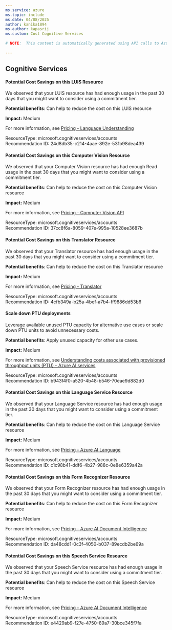 ```yaml
---
ms.service: azure
ms.topic: include
ms.date: 04/08/2025
author: kanika1894
ms.author: kapasrij
ms.custom: Cost Cognitive Services
  
# NOTE:  This content is automatically generated using API calls to Azure. Any edits made on these files will be overwritten in the next run of the script. 
  
---
```

  
## Cognitive Services  
  
<!--24d8db35-c214-4aae-892e-531b98dea439_begin-->

#### Potential Cost Savings on this LUIS Resource  
  
We observed that your LUIS resource has had enough usage in the past 30 days that you might want to consider using a commitment tier.  
  
**Potential benefits**: Can help to reduce the cost on this LUIS resource  

**Impact:** Medium
  
For more information, see [Pricing - Language Understanding ](https://azure.microsoft.com/pricing/details/cognitive-services/language-understanding-intelligent-services)  

ResourceType: microsoft.cognitiveservices/accounts  
Recommendation ID: 24d8db35-c214-4aae-892e-531b98dea439  


<!--24d8db35-c214-4aae-892e-531b98dea439_end-->

<!--37cc8f6a-8059-407e-995a-10528ee3687b_begin-->

#### Potential Cost Savings on this Computer Vision Resource  
  
We observed that your Computer Vision resource has had enough Read usage in the past 30 days that you might want to consider using a commitment tier.  
  
**Potential benefits**: Can help to reduce the cost on this Computer Vision resource  

**Impact:** Medium
  
For more information, see [Pricing - Computer Vision API ](https://azure.microsoft.com/pricing/details/cognitive-services/computer-vision)  

ResourceType: microsoft.cognitiveservices/accounts  
Recommendation ID: 37cc8f6a-8059-407e-995a-10528ee3687b  


<!--37cc8f6a-8059-407e-995a-10528ee3687b_end-->

<!--4cfb349a-b25a-4bef-a7b4-ff9886dd53b6_begin-->

#### Potential Cost Savings on this Translator Resource  
  
We observed that your Translator resource has had enough usage in the past 30 days that you might want to consider using a commitment tier.  
  
**Potential benefits**: Can help to reduce the cost on this Translator resource  

**Impact:** Medium
  
For more information, see [Pricing - Translator ](https://azure.microsoft.com/pricing/details/cognitive-services/translator)  

ResourceType: microsoft.cognitiveservices/accounts  
Recommendation ID: 4cfb349a-b25a-4bef-a7b4-ff9886dd53b6  


<!--4cfb349a-b25a-4bef-a7b4-ff9886dd53b6_end-->

<!--b943f4f0-a520-4b48-b546-70eae9d882d0_begin-->

#### Scale down PTU deployments  
  
Leverage available unused PTU capacity for alternative use cases or scale down PTU units to avoid unnecessary costs.  
  
**Potential benefits**: Apply unused capacity for other use cases.  

**Impact:** Medium
  
For more information, see [Understanding costs associated with provisioned throughput units (PTU) - Azure AI services](/azure/ai-services/openai/how-to/provisioned-throughput-onboarding)  

ResourceType: microsoft.cognitiveservices/accounts  
Recommendation ID: b943f4f0-a520-4b48-b546-70eae9d882d0  


<!--b943f4f0-a520-4b48-b546-70eae9d882d0_end-->


<!--c1c98b41-ddf6-4b27-988c-0e8e6359a42a_begin-->

#### Potential Cost Savings on this Language Service Resource  
  
We observed that your Language Service resource has had enough usage in the past 30 days that you might want to consider using a commitment tier.  
  
**Potential benefits**: Can help to reduce the cost on this Language Service resource  

**Impact:** Medium
  
For more information, see [Pricing - Azure AI Language ](https://azure.microsoft.com/pricing/details/cognitive-services/language-service)  

ResourceType: microsoft.cognitiveservices/accounts  
Recommendation ID: c1c98b41-ddf6-4b27-988c-0e8e6359a42a  


<!--c1c98b41-ddf6-4b27-988c-0e8e6359a42a_end-->

<!--da48cdd1-0c3f-4050-b037-89ecdb2be69a_begin-->

#### Potential Cost Savings on this Form Recognizer Resource  
  
We observed that your Form Recognizer resource has had enough usage in the past 30 days that you might want to consider using a commitment tier.  
  
**Potential benefits**: Can help to reduce the cost on this Form Recognizer resource  

**Impact:** Medium
  
For more information, see [Pricing - Azure AI Document Intelligence ](https://azure.microsoft.com/pricing/details/form-recognizer)  

ResourceType: microsoft.cognitiveservices/accounts  
Recommendation ID: da48cdd1-0c3f-4050-b037-89ecdb2be69a  


<!--da48cdd1-0c3f-4050-b037-89ecdb2be69a_end-->

<!--e4429ab9-f27e-4750-89a7-30bce345f7fa_begin-->

#### Potential Cost Savings on this Speech Service Resource  
  
We observed that your Speech Service resource has had enough usage in the past 30 days that you might want to consider using a commitment tier.  
  
**Potential benefits**: Can help to reduce the cost on this Speech Service resource  

**Impact:** Medium
  
For more information, see [Pricing - Azure AI Document Intelligence ](https://azure.microsoft.com/pricing/details/form-recognizer)  

ResourceType: microsoft.cognitiveservices/accounts  
Recommendation ID: e4429ab9-f27e-4750-89a7-30bce345f7fa  


<!--e4429ab9-f27e-4750-89a7-30bce345f7fa_end-->

<!--articleBody-->
